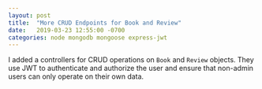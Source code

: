 ```yaml
---
layout: post
title:  "More CRUD Endpoints for Book and Review"
date:   2019-03-23 12:55:00 -0700
categories: node mongodb mongoose express-jwt
---
```

I added a controllers for CRUD operations on `Book` and `Review` objects.  They
use JWT to authenticate and authorize the user and ensure that non-admin users
can only operate on their own data.
